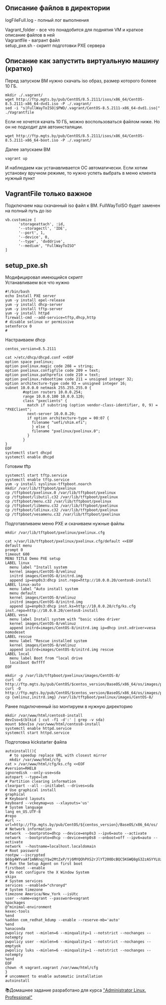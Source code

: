 ## Описание файлов в директории
logFileFull.log - полный лог выполнения  

Vagrant_folder - все что понадобится для поднятия VM и краткое описание файлов в ней  
Vagrantfile - вагрант файл  
setup_pxe.sh - скрипт подготовки PXE сервера  

## Описание как запустить виртуальную машину (кратко)
Перед запуском ВМ нужно скачать iso образ, размер которого болеее 10 ГБ.
```
mkdir ./.vagrant/
wget http://ftp.mgts.by/pub/CentOS/8.5.2111/isos/x86_64/CentOS-8.5.2111-x86_64-dvd1.iso -P ./.vagrant/
sed -i "s|FullWayToISO|$PWD/.vagrant/CentOS-8.5.2111-x86_64-dvd1.iso|" ./Vagrantfile
```
Если не хочется качать 10 ГБ, можно воспользоваться файлом ниже. Но он не подходит для автоинсталяции.
```
wget http://ftp.mgts.by/pub/CentOS/8.5.2111/isos/x86_64/CentOS-8.5.2111-x86_64-boot.iso -P ./.vagrant/
```
Далее запускаем ВМ
```
vagrant up
```
И наблюдаем как устанавливается ОС автоматически. Если хотим установку вручном режиме, то нужно успеть выбрать в меню клиента нужный пункт  

## VagrantFile только важное
Подключаем наш скачанный iso файл к ВМ. FullWayToISO будет заменен на полный путь до iso
```
vb.customize [
      'storageattach', :id,
      '--storagectl', 'IDE',
      '--port', 1,
      '--device', 0,
      '--type', 'dvddrive',
      '--medium', "FullWayToISO"
]
```

## setup_pxe.sh
Модифицировал имеющийся скрипт  
Устанавливаем все что нужно
```
#!/bin/bash
echo Install PXE server
yum -y install epel-release
yum -y install dhcp-server
yum -y install tftp-server
yum -y install httpd
firewall-cmd --add-service=tftp,dhcp,http
# disable selinux or permissive
setenforce 0
#
```
Настраиваем dhcp
```
centos_version=8.5.2111

cat >/etc/dhcp/dhcpd.conf <<EOF
option space pxelinux;
option pxelinux.magic code 208 = string;
option pxelinux.configfile code 209 = text;
option pxelinux.pathprefix code 210 = text;
option pxelinux.reboottime code 211 = unsigned integer 32;
option architecture-type code 93 = unsigned integer 16;
subnet 10.0.0.0 netmask 255.255.255.0 {
        #option routers 10.0.0.254;
        range 10.0.0.100 10.0.0.120;
        class "pxeclients" {
          match if substring (option vendor-class-identifier, 0, 9) = "PXEClient";
          next-server 10.0.0.20;
          if option architecture-type = 00:07 {
            filename "uefi/shim.efi";
            } else {
            filename "pxelinux/pxelinux.0";
          }
        }
}
EOF
systemctl start dhcpd
systemctl enable dhcpd
```
Готовим tftp
```
systemctl start tftp.service
systemctl enable tftp.service
yum -y install syslinux-tftpboot.noarch
mkdir /var/lib/tftpboot/pxelinux
cp /tftpboot/pxelinux.0 /var/lib/tftpboot/pxelinux
cp /tftpboot/libutil.c32 /var/lib/tftpboot/pxelinux
cp /tftpboot/menu.c32 /var/lib/tftpboot/pxelinux
cp /tftpboot/libmenu.c32 /var/lib/tftpboot/pxelinux
cp /tftpboot/ldlinux.c32 /var/lib/tftpboot/pxelinux
cp /tftpboot/vesamenu.c32 /var/lib/tftpboot/pxelinux
```
Подготавливаем меню PXE и скачиваем нужные файлы
```
mkdir /var/lib/tftpboot/pxelinux/pxelinux.cfg

cat >/var/lib/tftpboot/pxelinux/pxelinux.cfg/default <<EOF
default menu
prompt 0
timeout 600
MENU TITLE Demo PXE setup
LABEL linux
  menu label ^Install system
  kernel images/CentOS-8/vmlinuz
  initrd images/CentOS-8/initrd.img
  append ip=enp0s3:dhcp inst.repo=http://10.0.0.20/centos8-install
LABEL linux-auto
  menu label ^Auto install system
  menu default
  kernel images/CentOS-8/vmlinuz
  initrd images/CentOS-8/initrd.img
  append ip=enp0s3:dhcp inst.ks=http://10.0.0.20/cfg/ks.cfg inst.repo=http://10.0.0.20/centos8-install
LABEL vesa
  menu label Install system with ^basic video driver
  kernel images/CentOS-8/vmlinuz
  append initrd=images/CentOS-8/initrd.img ip=dhcp inst.xdriver=vesa nomodeset
LABEL rescue
  menu label ^Rescue installed system
  kernel images/CentOS-8/vmlinuz
  append initrd=images/CentOS-8/initrd.img rescue
LABEL local
  menu label Boot from ^local drive
  localboot 0xffff
EOF

mkdir -p /var/lib/tftpboot/pxelinux/images/CentOS-8/
curl -O http://ftp.mgts.by/pub/CentOS/$centos_version/BaseOS/x86_64/os/images/pxeboot/initrd.img
curl -O http://ftp.mgts.by/pub/CentOS/$centos_version/BaseOS/x86_64/os/images/pxeboot/vmlinuz
cp {vmlinuz,initrd.img} /var/lib/tftpboot/pxelinux/images/CentOS-8/
```
Ранее подключенный iso монтируем в нужную директорию
```
mkdir /var/www/html/centos8-install
devIso=$(blkid | cut -f1 -d':' | grep -v sda)
mount $devIso /var/www/html/centos8-install
systemctl enable httpd.service
systemctl start httpd.service
```
Подготовка kickstarter файла
```
autoinstall(){
  # to speedup replace URL with closest mirror
  mkdir /var/www/html/cfg
cat > /var/www/html/cfg/ks.cfg <<EOF
#version=RHEL8
ignoredisk --only-use=sda
autopart --type=lvm
# Partition clearing information
clearpart --all --initlabel --drives=sda
# Use graphical install
graphical
# Keyboard layouts
keyboard --vckeymap=us --xlayouts='us'
# System language
lang en_US.UTF-8
#repo
#url --url=http://ftp.mgts.by/pub/CentOS/${centos_version}/BaseOS/x86_64/os/
# Network information
network  --bootproto=dhcp --device=enp0s3 --ipv6=auto --activate
network  --bootproto=dhcp --device=enp0s8 --onboot=off --ipv6=auto --activate
network  --hostname=localhost.localdomain
# Root password
rootpw --iscrypted $6$g4WYvaAf1mNKnqjY$w2MtZxP/Yj6MYQOhPXS2rJlYT200DcBQC5KGWQ8gG32zASYYLUzoONIYVdRAr4tu/GbtB48.dkif.1f25pqeh.
# Run the Setup Agent on first boot
firstboot --enable
# Do not configure the X Window System
skipx
# System services
services --enabled="chronyd"
# System timezone
timezone America/New_York --isUtc
user --name=vagrant --password=vagrant
%packages
@^minimal-environment
kexec-tools
%end
%addon com_redhat_kdump --enable --reserve-mb='auto'
%end
%anaconda
pwpolicy root --minlen=6 --minquality=1 --notstrict --nochanges --notempty
pwpolicy user --minlen=6 --minquality=1 --notstrict --nochanges --emptyok
pwpolicy luks --minlen=6 --minquality=1 --notstrict --nochanges --notempty
%end
EOF
chown -R vagrant.vagrant /var/www/html/cfg
}
# uncomment to enable automatic installation
autoinstall
```

📚Домашнее задание разработано для курса ["Administrator Linux. Professional"](https://otus.ru/lessons/linux-professional/)